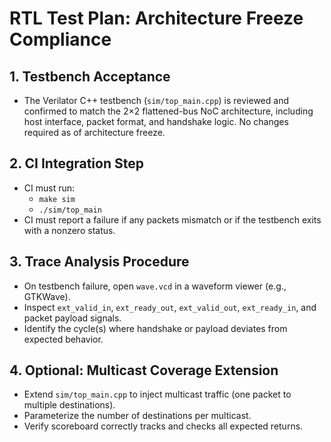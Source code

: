 # RTL Test Plan: Architecture Freeze Compliance

## 1. Testbench Acceptance
- The Verilator C++ testbench (`sim/top_main.cpp`) is reviewed and confirmed to match the 2×2 flattened-bus NoC architecture, including host interface, packet format, and handshake logic. No changes required as of architecture freeze.

## 2. CI Integration Step
- CI must run:
  - `make sim`
  - `./sim/top_main`
- CI must report a failure if any packets mismatch or if the testbench exits with a nonzero status.

## 3. Trace Analysis Procedure
- On testbench failure, open `wave.vcd` in a waveform viewer (e.g., GTKWave).
- Inspect `ext_valid_in`, `ext_ready_out`, `ext_valid_out`, `ext_ready_in`, and packet payload signals.
- Identify the cycle(s) where handshake or payload deviates from expected behavior.

## 4. Optional: Multicast Coverage Extension
- Extend `sim/top_main.cpp` to inject multicast traffic (one packet to multiple destinations).
- Parameterize the number of destinations per multicast.
- Verify scoreboard correctly tracks and checks all expected returns.
